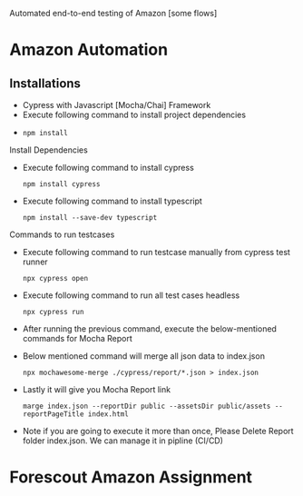 Automated end-to-end testing of Amazon [some flows]

# Amazon Automation

## Installations



- Cypress with Javascript [Mocha/Chai] Framework
- Execute following command to install project dependencies
-     npm install

Install Dependencies


- Execute following command to install cypress

      npm install cypress

- Execute following command to install typescript

      npm install --save-dev typescript

Commands to run testcases

- Execute following command to run testcase manually from cypress test runner

      npx cypress open

- Execute following command to run all test cases headless

      npx cypress run


- After running the previous command, execute the below-mentioned commands for Mocha Report
- Below mentioned command will merge all json data to index.json

      npx mochawesome-merge ./cypress/report/*.json > index.json


- Lastly it will give you Mocha Report link

      marge index.json --reportDir public --assetsDir public/assets --reportPageTitle index.html

- Note if you are going to execute it more than once, Please Delete Report folder index.json. We can manage it in pipline (CI/CD)
# Forescout Amazon Assignment
